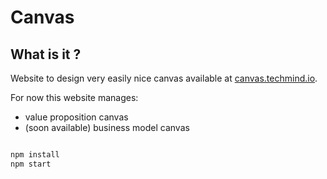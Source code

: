 # Canvas

## What is it ?

Website to design very easily nice canvas available at [canvas.techmind.io](http://canvas.techmind.io).

For now this website manages:

* value proposition canvas
* (soon available) business model canvas

```javascript

npm install
npm start

```
